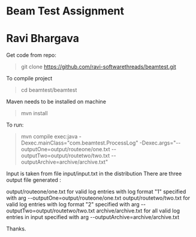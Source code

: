 # Beam Test Assignment
# Ravi Bhargava

Get code from repo: 

>git clone https://github.com/ravi-softwarethreads/beamtest.git

To compile project

>cd beamtest/beamtest

Maven needs to be installed on machine

>mvn install

To run:

>mvn compile exec:java -Dexec.mainClass="com.beamtest.ProcessLog" -Dexec.args="--outputOne=output/routeone/one.txt --outputTwo=output/routetwo/two.txt --outputArchive=archive/archive.txt"

Input is taken from file input/input.txt in the distribution
There are three output file generated :

output/routeone/one.txt for valid log entries with log format "1" specified with arg --outputOne=output/routeone/one.txt 
output/routetwo/two.txt for valid log entries with log format "2" specified with arg --outputTwo=output/routetwo/two.txt
archive/archive.txt for all valid log entries in input specified with arg --outputArchive=archive/archive.txt

Thanks.

